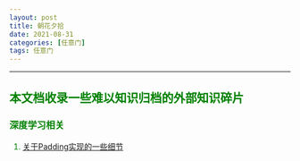 ```yaml
---
layout: post
title: 朝花夕拾
date: 2021-08-31
categories: [任意门]
tags: 任意门
---
```



---
**<font color=green>本文档收录一些难以知识归档的外部知识碎片<font>**
---
  
### 深度学习相关
1. [关于Padding实现的一些细节](https://zhuanlan.zhihu.com/p/73118626)
